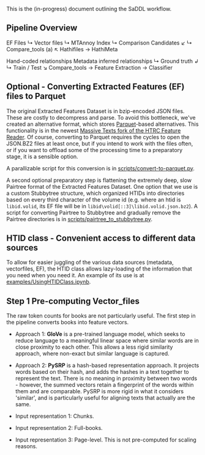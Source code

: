 This is the (in-progress) document outlining the SaDDL workflow.


## Pipeline Overview

EF Files
    ↳ Vector files
       ↳ MTAnnoy Index
           ↳ Comparison Candidates
                ↙
       ↳ Compare_tools (a)
                ↖
Hathifiles → HathiMeta 

Hand-coded relationships    Metadata inferred relationships
                ↳ Ground truth ↲
                       ↳ Train / Test
                                   ↘
Compare_tools → Feature Extraction → Classifier

## Optional - Converting Extracted Features (EF) files to Parquet

The original Extracted Features Dataset is in bzip-encoded JSON files. These are costly to decompress and parse. To avoid this bottleneck, we've created an alternative format, which stores [Parquet](https://parquet.apache.org/)-based alternatives. This functionality is in the newest [Massive Texts fork of the HTRC Feature Reader](https://github.com/massivetexts/htrc-feature-reader/). Of course, converting to Parquet requires the cycles to open the JSON.BZ2 files at least once, but if you intend to work with the files often, or if you want to offload some of the processing time to a preparatory stage, it is a sensible option.

A parallizable script for this conversion is in [scripts/convert-to-parquet.py](scripts/convert-to-parquet.py).

A second optional preparatory step is flattening the extremely deep, slow Pairtree format of the Extracted Features Dataset. One option that we use is a custom Stubbytree structure, which organized HTIDs into directories based on every third character of the volume id (e.g. where an htid is `libid.volid`, its EF file will be in `libid\volid[::3]\libid.volid.json.bz2`). A script for converting Pairtree to Stubbytree and gradually remove the Pairtree directories is in [scripts/pairtree_to_stubbytree.py](scripts/pairtree_to_stubbytree.py).

## HTID class - Convenient access to different data sources

To allow for easier juggling of the various data sources (metadata, vectorfiles, EF), the HTID class allows lazy-loading of the information that you need when you need it. An example of its use is at [examples/UsingHTIDClass.ipynb](examples/UsingHTIDClass.ipynb).

## Step 1 Pre-computing Vector_files

The raw token counts for books are not particularly useful. The first step in the pipeline converts books into feature vectors.

- Approach 1: **GloVe** is a pre-trained language model, which seeks to reduce language to a meaningful linear space where similar words are in close proximity to each other. This allows a less rigid similarity approach, where non-exact but similar language is captured.
- Approach 2: **PySRP** is a hash-based representation approach. It projects words based on their hash, and adds the hashes in a text together to represent the text. There is no meaning in proximity between two words - however, the summed vectors retain a fingerprint of the words within them and are comparable. PySRP is more rigid in what it considers 'similar', and is particularly useful for aligning texts that actually are the same.

- Input representation 1: Chunks.
- Input representation 2: Full-books.
- Input representation 3: Page-level. This is not pre-computed for scaling reasons.